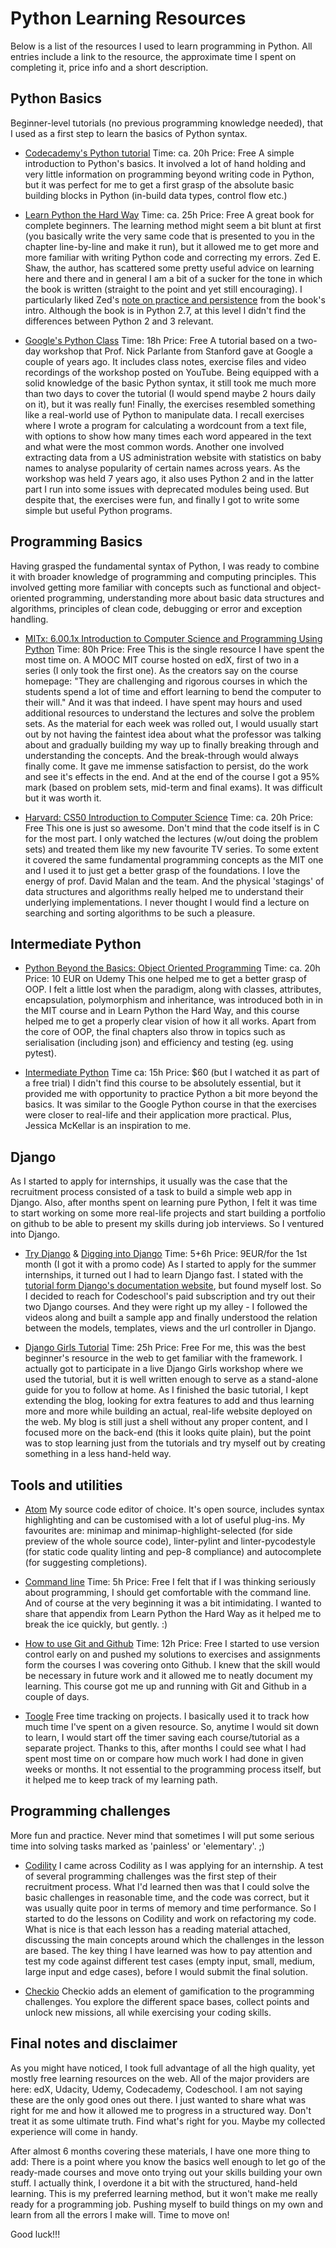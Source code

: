 # Python Learning Resources
Below is a list of the resources I used to learn programming in Python. All entries include a link to the resource, the approximate time I spent on completing it, price info and a short description.

## Python Basics
Beginner-level tutorials (no previous programming knowledge needed), that I used as a first step to learn the basics of Python syntax.
  - [Codecademy's Python tutorial](https://www.codecademy.com/learn/python) Time: ca. 20h Price: Free
  A simple introduction to Python's basics. It involved a lot of hand holding and very little information on programming beyond writing code in Python, but it was perfect for me to get a first grasp of the absolute basic building blocks in Python (in-build data types, control flow etc.)

  - [Learn Python the Hard Way](https://learnpythonthehardway.org/book/) Time: ca. 25h Price: Free
  A great book for complete beginners. The learning method might seem a bit blunt at first (you basically write the very same code that is presented to you in the chapter line-by-line and make it run), but it allowed me to get more and more familiar with writing Python code and  correcting my errors. Zed E. Shaw, the author, has scattered some pretty useful advice on learning here and there and in general I am a bit of a sucker for the tone in which the book is written (straight to the point and yet still encouraging). I particularly liked Zed's [note on practice and persistence](https://learnpythonthehardway.org/book/intro.html) from the book's intro. Although the book is in Python 2.7, at this level I didn't find the differences between Python 2 and 3 relevant.

  - [Google's Python Class](https://developers.google.com/edu/python/) Time: 18h Price: Free
  A tutorial based on a two-day workshop that Prof. Nick Parlante from Stanford gave at Google a couple of years ago. It includes class notes, exercise files and video recordings of the workshop posted on YouTube. Being equipped with a solid knowledge of the basic Python syntax, it still took me much more than two days to cover the tutorial (I would spend maybe 2 hours daily on it), but it was really fun! Finally, the exercises resembled something like a real-world use of Python to manipulate data. I recall exercises where I wrote a program for calculating a wordcount from a text file, with options to show how many times each word appeared in the text and what were the most common words. Another one involved extracting data from a US administration website with statistics on baby names to analyse popularity of certain names across years. As the workshop was held 7 years ago, it also uses Python 2 and in the latter part I run into some issues with deprecated modules being used. But despite that, the exercises were fun, and finally I got to write some simple but useful Python programs.

## Programming Basics
Having grasped the fundamental syntax of Python, I was ready to combine it with broader knowledge of programming and computing principles. This involved getting more familiar with concepts such as functional and object-oriented programming, understanding more about basic data structures and algorithms, principles of clean code, debugging or error and exception handling.
  - [MITx: 6.00.1x Introduction to Computer Science and Programming Using Python](https://www.edx.org/course/introduction-computer-science-mitx-6-00-1x-10) Time: 80h Price: Free
  This is the single resource I have spent the most time on. A MOOC MIT course hosted on edX, first of two in a series (I only took the first one). As the creators say on the course homepage: "They are challenging and rigorous courses in which the students spend a lot of time and effort learning to bend the computer to their will." And it was that indeed. I have spent may hours and used additional resources to understand the lectures and solve the problem sets. As the material for each week was rolled out, I would usually start out by not having the faintest idea about what the professor was talking about and gradually building my way up to finally breaking through and understanding the concepts. And the break-through would always finally come. It gave me immense satisfaction to persist, do the work and see it's effects in the end. And at the end of the course I got a 95% mark (based on problem sets, mid-term and final exams). It was difficult but it was worth it.

  - [Harvard: CS50 Introduction to Computer Science](https://www.edx.org/course/introduction-computer-science-harvardx-cs50x) Time: ca. 20h Price: Free
  This one is just so awesome. Don't mind that the code itself is in C for the most part. I only watched the lectures (w/out doing the problem sets) and treated them like my new favourite TV series. To some extent it covered the same fundamental programming concepts as the MIT one and I used it to just get a better grasp of the foundations. I love the energy of prof. David Malan and the team. And the physical 'stagings' of data structures and algorithms really helped me to understand their underlying implementations. I never thought I would find a lecture on searching and sorting algorithms to be such a pleasure.

## Intermediate Python
  - [Python Beyond the Basics: Object Oriented Programming](https://www.udemy.com/python-beyond-the-basics-object-oriented-programming/) Time: ca. 20h Price: 10 EUR on Udemy
  This one helped me to get a better grasp of OOP. I felt a little lost when the paradigm, along with classes, attributes, encapsulation, polymorphism and inheritance, was introduced both in in the MIT course and in Learn Python the Hard Way, and this course helped me to get a properly clear vision of how it all works. Apart from the core of OOP, the final chapters also throw in topics such as serialisation (including json) and efficiency and testing (eg. using pytest).

  - [Intermediate Python](http://shop.oreilly.com/product/0636920049852.do) Time ca: 15h Price: $60 (but I watched it as part of a free trial)
  I didn't find this course to be absolutely essential, but it provided me with opportunity to practice Python a bit more beyond the basics. It was similar to the Google Python course in that the exercises were closer to real-life and their application more practical. Plus, Jessica McKellar is an inspiration to me.

## Django
 As I started to apply for internships, it usually was the case that the recruitment process consisted of a task to build a simple web app in Django. Also, after months spent on learning pure Python, I felt it was time to start working on some more real-life projects and start building a portfolio on github to be able to present my skills during job interviews. So I ventured into Django.
  - [Try Django](https://www.codeschool.com/courses/try-django) & [Digging into Django](https://www.codeschool.com/courses/digging-into-django) Time: 5+6h Price: 9EUR/for the 1st month (I got it with a promo code)
  As I started to apply for the summer internships, it turned out I had to learn Django fast. I stated with the [tutorial form Django's documentation website](https://docs.djangoproject.com/en/1.11/intro/tutorial01/), but found myself lost. So I decided to reach for Codeschool's paid subscription and try out their two Django courses. And they were right up my alley - I followed the videos along and built a sample app and finally understood the relation between the models, templates, views and the url controller in Django.

  - [Django Girls Tutorial](https://tutorial.djangogirls.org/en/) Time: 25h Price: Free
  For me, this was the best beginner's resource in the web to get familiar with the framework. I actually got to participate in a live Django Girls workshop where we used the tutorial, but it is well written enough to serve as a stand-alone guide for you to follow at home. As I finished the basic tutorial, I kept extending the blog, looking for extra features to add and thus learning more and more while building an actual, real-life website deployed on the web. My blog is still just a shell without any proper content, and I focused more on the back-end (this it looks quite plain), but the point was to stop learning just from the tutorials and try myself out by creating something in a less hand-held way.

## Tools and utilities
  - [Atom](https://atom.io/) My source code editor of choice. It's open source, includes syntax highlighting and can be customised with a lot of useful plug-ins. My favourites are: minimap and minimap-highlight-selected (for side preview of the whole source code), linter-pylint and linter-pycodestyle (for static code quality linting and pep-8 compliance) and autocomplete (for suggesting completions).

  - [Command line](https://learnpythonthehardway.org/book/appendixa.html) Time: 5h Price: Free I felt that if I was thinking seriously about programming, I should get comfortable with the command line. And of course at the very beginning it was a bit intimidating. I wanted to share that appendix from Learn Python the Hard Way as it helped me to break the ice quickly, but gently. :)

  - [How to use Git and Github](https://www.udacity.com/course/how-to-use-git-and-github--ud775) Time: 12h Price: Free
  I started to use version control early on and pushed my solutions to exercises and assignments form the courses I was covering onto Github. I knew that the skill would be necessary in future work and it allowed me to neatly document my learning. This course got me up and running with Git and Github in a couple of days.

  - [Toogle](https://www.toggl.com) Free time tracking on projects. I basically used it to track how much time I've spent on a given resource. So, anytime I would sit down to learn, I would start off the timer saving each course/tutorial as a separate project. Thanks to this, after months I could see what I had spent most time on or compare how much work I had done in given weeks or months. It not essential to the programming process itself, but it helped me to keep track of my learning path.

## Programming challenges
More fun and practice. Never mind that sometimes I will put some serious time into solving tasks marked as 'painless' or 'elementary'. ;)
  - [Codility](https://codility.com/programmers/lessons) I came across Codility as I was applying for an internship. A test of several programming challenges was the first step of their recruitment process. What I'd learned then was that I could solve the basic challenges in reasonable time, and the code was correct, but it was usually quite poor in terms of memory and time performance. So I started to do the lessons on Codility and work on refactoring my code. What is nice is that each lesson has a reading material attached, discussing the main concepts around which the challenges in the lesson are based. The key thing I have learned was how to pay attention and test my code against different test cases (empty input, small, medium, large input and edge cases), before I would submit the final solution.

  - [Checkio](https://checkio.org/) Checkio adds an element of gamification to the programming challenges. You explore the different space bases, collect points and unlock new missions, all while exercising your coding skills.

## Final notes and disclaimer

As you might have noticed, I took full advantage of all the high quality, yet mostly free learning resources on the web. All of the major providers are here: edX, Udacity, Udemy, Codecademy, Codeschool. I am not saying these are the only good ones out there. I just wanted to share what was right for me and how it allowed me to progress in a structured way. Don't treat it as some ultimate truth. Find what's right for you. Maybe my collected experience will come in handy.

After almost 6 months covering these materials, I have one more thing to add: There is a point where you know the basics well enough to let go of the ready-made courses and move onto trying out your skills building your own stuff. I actually think, I overdone it a bit with the structured, hand-held learning. This is my preferred learning method, but it won't make me really ready for a programming job. Pushing myself to build things on my own and learn from all the errors I make will. Time to move on!

Good luck!!!
